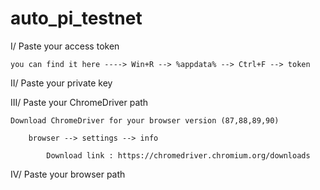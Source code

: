 # auto_pi_testnet

I/ Paste your access token

	you can find it here ----> Win+R --> %appdata% --> Ctrl+F --> token


II/ Paste your private key


III/ Paste your ChromeDriver path

	Download ChromeDriver for your browser version (87,88,89,90)

 		browser --> settings --> info

			Download link : https://chromedriver.chromium.org/downloads


IV/ Paste your browser path

